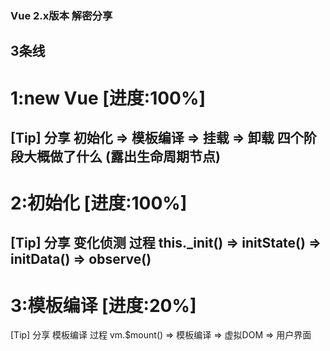 ### Vue 2.x版本 解密分享
## 3条线
# 1:new Vue [进度:100%]
[Tip] 分享 初始化 => 模板编译 => 挂载 => 卸载 四个阶段大概做了什么 (露出生命周期节点)
---
# 2:初始化 [进度:100%]
[Tip] 分享 变化侦测 过程
this._init() => initState() => initData() => observe()
---
# 3:模板编译 [进度:20%]
[Tip] 分享 模板编译 过程
vm.$mount() => 模板编译 => 虚拟DOM => 用户界面